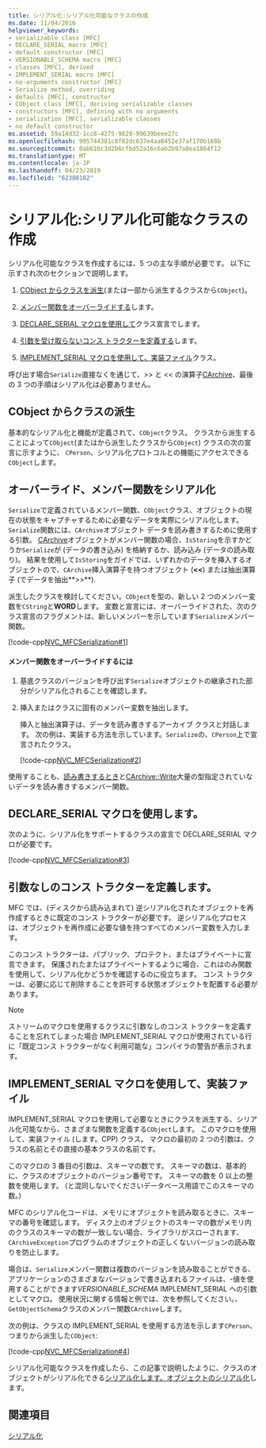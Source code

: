 ```yaml
---
title: シリアル化:シリアル化可能なクラスの作成
ms.date: 11/04/2016
helpviewer_keywords:
- serializable class [MFC]
- DECLARE_SERIAL macro [MFC]
- default constructor [MFC]
- VERSIONABLE_SCHEMA macro [MFC]
- classes [MFC], derived
- IMPLEMENT_SERIAL macro [MFC]
- no-arguments constructor [MFC]
- Serialize method, overriding
- defaults [MFC], constructor
- CObject class [MFC], deriving serializable classes
- constructors [MFC], defining with no arguments
- serialization [MFC], serializable classes
- no default constructor
ms.assetid: 59a14d32-1cc8-4275-9829-99639beee27c
ms.openlocfilehash: 995744381c8f82dc637e4aa0452e37af170b168b
ms.sourcegitcommit: 0ab61bc3d2b6cfbd52a16c6ab2b97a8ea1864f12
ms.translationtype: MT
ms.contentlocale: ja-JP
ms.lasthandoff: 04/23/2019
ms.locfileid: "62308102"
---
```

# <a name="serialization-making-a-serializable-class"></a>シリアル化:シリアル化可能なクラスの作成

シリアル化可能なクラスを作成するには、5 つの主な手順が必要です。 以下に示すされ次のセクションで説明します。

1. [CObject からクラスを派生](#_core_deriving_your_class_from_cobject)(または一部から派生するクラスから`CObject`)。

1. [メンバー関数をオーバーライドする](#_core_overriding_the_serialize_member_function)します。

1. [DECLARE_SERIAL マクロを使用して](#_core_using_the_declare_serial_macro)クラス宣言でします。

1. [引数を受け取らないコンス トラクターを定義する](#_core_defining_a_constructor_with_no_arguments)します。

1. [IMPLEMENT_SERIAL マクロを使用して、実装ファイル](#_core_using_the_implement_serial_macro_in_the_implementation_file)クラス。

呼び出す場合`Serialize`直接なくを通じて、>> と << の演算子[CArchive](../mfc/reference/carchive-class.md)、最後の 3 つの手順はシリアル化は必要ありません。

##  <a name="_core_deriving_your_class_from_cobject"></a> CObject からクラスの派生

基本的なシリアル化と機能が定義されて、`CObject`クラス。 クラスから派生することによって`CObject`(またはから派生したクラスから`CObject`) クラスの次の宣言に示すように、 `CPerson`、シリアル化プロトコルとの機能にアクセスできる`CObject`します。

##  <a name="_core_overriding_the_serialize_member_function"></a> オーバーライド、メンバー関数をシリアル化

`Serialize`で定義されているメンバー関数、`CObject`クラス、オブジェクトの現在の状態をキャプチャするために必要なデータを実際にシリアル化します。 `Serialize`関数には、`CArchive`オブジェクト データを読み書きするために使用する引数。 [CArchive](../mfc/reference/carchive-class.md)オブジェクトがメンバー関数の場合、`IsStoring`を示すかどうか`Serialize`が (データの書き込み) を格納するか、読み込み (データの読み取り)。 結果を使用して`IsStoring`をガイドでは、いずれかのデータを挿入するオブジェクトので、`CArchive`挿入演算子を持つオブジェクト (**<\<**) または抽出演算子 (でデータを抽出**>>**).

派生したクラスを検討してください。`CObject`を型の、新しい 2 つのメンバー変数を`CString`と**WORD**します。 変数と宣言には、オーバーライドされた、次のクラス宣言のフラグメントは、新しいメンバーを示しています`Serialize`メンバー関数。

[!code-cpp[NVC_MFCSerialization#1](../mfc/codesnippet/cpp/serialization-making-a-serializable-class_1.h)]

#### <a name="to-override-the-serialize-member-function"></a>メンバー関数をオーバーライドするには

1. 基底クラスのバージョンを呼び出す`Serialize`オブジェクトの継承された部分がシリアル化されることを確認します。

1. 挿入またはクラスに固有のメンバー変数を抽出します。

   挿入と抽出演算子は、データを読み書きするアーカイブ クラスと対話します。 次の例は、実装する方法を示しています。`Serialize`の、`CPerson`上で宣言されたクラス。

   [!code-cpp[NVC_MFCSerialization#2](../mfc/codesnippet/cpp/serialization-making-a-serializable-class_2.cpp)]

使用することも、[読み書きするとき](../mfc/reference/carchive-class.md#read)と[CArchive::Write](../mfc/reference/carchive-class.md#write)大量の型指定されていないデータを読み書きするメンバー関数。

##  <a name="_core_using_the_declare_serial_macro"></a> DECLARE_SERIAL マクロを使用します。

次のように、シリアル化をサポートするクラスの宣言で DECLARE_SERIAL マクロが必要です。

[!code-cpp[NVC_MFCSerialization#3](../mfc/codesnippet/cpp/serialization-making-a-serializable-class_3.h)]

##  <a name="_core_defining_a_constructor_with_no_arguments"></a> 引数なしのコンス トラクターを定義します。

MFC では、(ディスクから読み込まれて) 逆シリアル化されたオブジェクトを再作成するときに既定のコンス トラクターが必要です。 逆シリアル化プロセスは、オブジェクトを再作成に必要な値を持つすべてのメンバー変数を入力します。

このコンス トラクターは、パブリック、プロテクト、またはプライベートに宣言できます。 保護されたまたはプライベートするように場合、これはのみ関数を使用して、シリアル化かどうかを確認するのに役立ちます。 コンス トラクターは、必要に応じて削除することを許可する状態オブジェクトを配置する必要があります。

> [!NOTE]
>  ストリームのマクロを使用するクラスに引数なしのコンス トラクターを定義することを忘れてしまった場合 IMPLEMENT_SERIAL マクロが使用されている行に「既定コンス トラクターがなく利用可能な」コンパイラの警告が表示されます。

##  <a name="_core_using_the_implement_serial_macro_in_the_implementation_file"></a> IMPLEMENT_SERIAL マクロを使用して、実装ファイル

IMPLEMENT_SERIAL マクロを使用して必要なときにクラスを派生する、シリアル化可能なから、さまざまな関数を定義する`CObject`します。 このマクロを使用して、実装ファイル (します。CPP) クラス。 マクロの最初の 2 つの引数は、クラスの名前とその直接の基本クラスの名前です。

このマクロの 3 番目の引数は、スキーマの数です。 スキーマの数は、基本的に、クラスのオブジェクトのバージョン番号です。 スキーマの数を 0 以上の整数を使用します。 (と混同しないでくださいデータベース用語でこのスキーマの数。)

MFC のシリアル化コードは、メモリにオブジェクトを読み取るときに、スキーマの番号を確認します。 ディスク上のオブジェクトのスキーマの数がメモリ内のクラスのスキーマの数が一致しない場合、ライブラリがスローされます、`CArchiveException`プログラムのオブジェクトの正しくないバージョンの読み取りを防止します。

場合は、`Serialize`メンバー関数は複数のバージョンを読み取ることができる、アプリケーションのさまざまなバージョンで書き込まれるファイルは、-値を使用することができます*VERSIONABLE_SCHEMA* IMPLEMENT_SERIAL への引数としてマクロ。 使用状況に関する情報と例では、次を参照してください。、`GetObjectSchema`クラスのメンバー関数`CArchive`します。

次の例は、クラスの IMPLEMENT_SERIAL を使用する方法を示します`CPerson`、つまりから派生した`CObject`:

[!code-cpp[NVC_MFCSerialization#4](../mfc/codesnippet/cpp/serialization-making-a-serializable-class_4.cpp)]

シリアル化可能なクラスを作成したら、この記事で説明したように、クラスのオブジェクトがシリアル化できる[シリアル化します。オブジェクトのシリアル化](../mfc/serialization-serializing-an-object.md)します。

## <a name="see-also"></a>関連項目

[シリアル化](../mfc/serialization-in-mfc.md)

